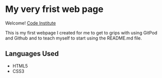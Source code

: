 # My very frist web page

Welcome! [Code Institute](http://codeinstitute.net/)

This is my first webpage I created for me to get to grips with using GitPod and Github and to teach myself to start using the README.md file.

## Languages Used
- HTML5
- CSS3